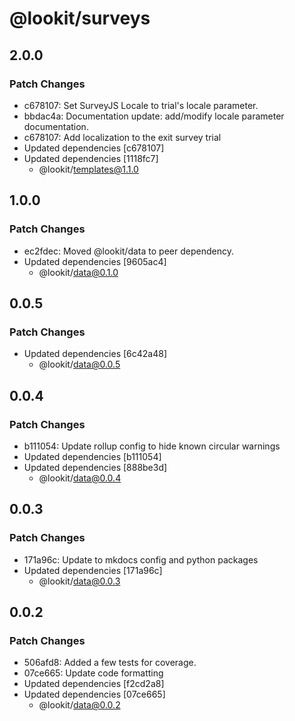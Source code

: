 # @lookit/surveys

## 2.0.0

### Patch Changes

- c678107: Set SurveyJS Locale to trial's locale parameter.
- bbdac4a: Documentation update: add/modify locale parameter documentation.
- c678107: Add localization to the exit survey trial
- Updated dependencies [c678107]
- Updated dependencies [1118fc7]
  - @lookit/templates@1.1.0

## 1.0.0

### Patch Changes

- ec2fdec: Moved @lookit/data to peer dependency.
- Updated dependencies [9605ac4]
  - @lookit/data@0.1.0

## 0.0.5

### Patch Changes

- Updated dependencies [6c42a48]
  - @lookit/data@0.0.5

## 0.0.4

### Patch Changes

- b111054: Update rollup config to hide known circular warnings
- Updated dependencies [b111054]
- Updated dependencies [888be3d]
  - @lookit/data@0.0.4

## 0.0.3

### Patch Changes

- 171a96c: Update to mkdocs config and python packages
- Updated dependencies [171a96c]
  - @lookit/data@0.0.3

## 0.0.2

### Patch Changes

- 506afd8: Added a few tests for coverage.
- 07ce665: Update code formatting
- Updated dependencies [f2cd2a8]
- Updated dependencies [07ce665]
  - @lookit/data@0.0.2
